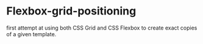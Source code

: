# Flexbox-grid-positioning

first attempt at using both CSS Grid and CSS Flexbox to create exact copies of a given template.
